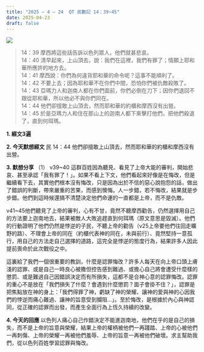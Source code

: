 ```yaml
---
title: "2025 – 4 – 24  QT 民數記 14：39~45"
date: 2025-04-23
draft: false
---
```


![](/images/qt.jpg)
> 14：39 摩西將這些話告訴以色列眾人，他們就甚悲哀。  
> 14：40 清早起來，上山頂去，說：我們在這裡，我們有罪了；情願上耶和華所應許的地方去。  
> 14：41 摩西說：你們為何違背耶和華的命令呢？這事不能順利了。  
> 14：42 不要上去；因為耶和華不在你們中間，恐怕你們被仇敵殺敗了。  
> 14：43 亞瑪力人和迦南人都在你們面前，你們必倒在刀下；因你們退回不跟從耶和華，所以他必不與你們同在。  
> 14：44 他們卻擅敢上山頂去，然而耶和華的約櫃和摩西沒有出營。  
> 14：45 於是亞瑪力人和住在那山上的迦南人都下來擊打他們，把他們殺退了，直到何珥瑪。  



**1. 經文3遍**

**2. 今天默想經文**
民 14：44 他們卻擅敢上山頂去，然而耶和華的約櫃和摩西沒有出營。   

**3. 默想分享**
（1） v39\~40 這群百姓因為聽見、看見了上帝大能的審判，開始悲哀、甚至承認「我有罪了！」。如果不看上下文，他們看起來好像是在悔改，但是繼續看下去，其實他們根本沒有悔改，只是因為出於不信的惡心說抱怨的話，做出了錯誤的判斷，帶來嚴重的苦果，而感到懊悔。人一步錯，若不悔改，結果就是步步錯。他們到這時候還搞不清楚決定他們命運的一直都是上帝，而不是仇敵。

v41\~45他們聽見了上帝的審判，心有不甘，竟然不聽摩西勸告，仍然選擇用自己的方法要上迦南地去，結果被敵人大敗追趕直到何珥瑪（原文意思是毀滅）。他們的行動證明了他們仍然是悖逆的子民，不聽上帝的勸告（v25上帝要他們往回走曠野的路）、不理會上帝的同在（約櫃代表神的同在，未與前行）、竟然堅持一意孤行，用自己的方法走自己選擇的道路，這完全是悖逆的態度行為，結果許多人因此提前喪命於此次戰役之中。

這裏給了我們一個很重要的教訓，什麼是認罪悔改？許多人每天在向上帝口頭上膚淺的認罪、或是自己一時良心被撒但控告感到難過、或擔心自己將會遭受什麼樣的懲罰、或是難過自己因錯誤決定而有所損失，這都不是合神心意的認罪悔改。認罪的重心不是放在「我們損失了什麼？會遇到什麼懲罰？面子會掛不住？」，認罪是把焦點放在神的身上：「我們得罪了神，虧缺了神的榮耀、讓神的愛與神的心因我們的悖逆而痛心難過、讓神的旨意受到攔阻…」。至於悔改，是根據於內心與神認同，從正確的認罪而出發，而產生全面行為上恆久持續的改變。

**4. 今天的回應**
以色列人痛心自己作錯決定不能進迦南地，他們在乎的是自己的損失，而不是上帝的旨意與榮耀，結果上帝的權柄被他們一再踐踏、上帝的心被他們一再刺傷、上帝的榮耀一再被他們羞辱、上帝的旨意一再被他們破壞。求主幫助我們，從以色列百姓學習認罪與悔改。
